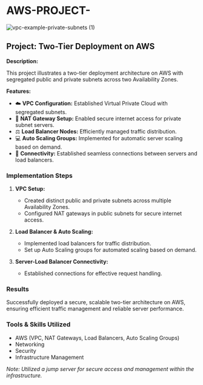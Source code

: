 # AWS-PROJECT-
![vpc-example-private-subnets (1)](https://github.com/ankitabhadani/AWS-PROJECT-/assets/121809266/8f5d66ff-5528-4432-9b50-459ca19b48a6)

## Project: Two-Tier Deployment on AWS


**Description:**

This project illustrates a two-tier deployment architecture on AWS with segregated public and private subnets across two Availability Zones.

**Features:**

- :cloud: **VPC Configuration:** Established Virtual Private Cloud with segregated subnets.
- :electric_plug: **NAT Gateway Setup:** Enabled secure internet access for private subnet servers.
- :balance_scale: **Load Balancer Nodes:** Efficiently managed traffic distribution.
- :computer: **Auto Scaling Groups:** Implemented for automatic server scaling based on demand.
- :link: **Connectivity:** Established seamless connections between servers and load balancers.

### Implementation Steps

1. **VPC Setup:**
   - Created distinct public and private subnets across multiple Availability Zones.
   - Configured NAT gateways in public subnets for secure internet access.

2. **Load Balancer & Auto Scaling:**
   - Implemented load balancers for traffic distribution.
   - Set up Auto Scaling groups for automated scaling based on demand.

3. **Server-Load Balancer Connectivity:**
   - Established connections for effective request handling.

### Results

Successfully deployed a secure, scalable two-tier architecture on AWS, ensuring efficient traffic management and reliable server performance.

### Tools & Skills Utilized

- AWS (VPC, NAT Gateways, Load Balancers, Auto Scaling Groups)
- Networking
- Security
- Infrastructure Management

*Note: Utilized a jump server for secure access and management within the infrastructure.*

